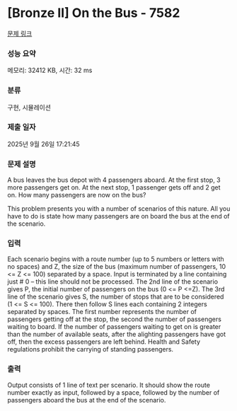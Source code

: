 # [Bronze II] On the Bus - 7582 

[문제 링크](https://www.acmicpc.net/problem/7582) 

### 성능 요약

메모리: 32412 KB, 시간: 32 ms

### 분류

구현, 시뮬레이션

### 제출 일자

2025년 9월 26일 17:21:45

### 문제 설명

<p>A bus leaves the bus depot with 4 passengers aboard. At the first stop, 3 more passengers get on. At the next stop, 1 passenger gets off and 2 get on. How many passengers are now on the bus?</p>

<p>This problem presents you with a number of scenarios of this nature. All you have to do is state how many passengers are on board the bus at the end of the scenario.</p>

### 입력 

 <p>Each scenario begins with a route number (up to 5 numbers or letters with no spaces) and Z, the size of the bus (maximum number of passengers, 10 <= Z <= 100) separated by a space. Input is terminated by a line containing just # 0 – this line should not be processed. The 2nd line of the scenario gives P, the initial number of passengers on the bus (0 <= P <=Z). The 3rd line of the scenario gives S, the number of stops that are to be considered (1 <= S <= 100). There then follow S lines each containing 2 integers separated by spaces. The first number represents the number of passengers getting off at the stop, the second the number of passengers waiting to board. If the number of passengers waiting to get on is greater than the number of available seats, after the alighting passengers have got off, then the excess passengers are left behind. Health and Safety regulations prohibit the carrying of standing passengers. </p>

### 출력 

 <p>Output consists of 1 line of text per scenario. It should show the route number exactly as input, followed by a space, followed by the number of passengers aboard the bus at the end of the scenario. </p>

